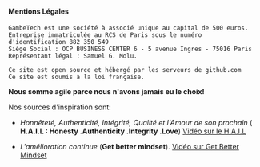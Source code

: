 #### Mentions Légales

```
GambeTech est une société à associé unique au capital de 500 euros.
Entreprise immatriculée au RCS de Paris sous le numéro d'identification 882 350 549
Siège Social : OCP BUSINESS CENTER 6 - 5 avenue Ingres - 75016 Paris
Représentant légal : Samuel G. Molu. 

Ce site est open source et hébergé par les serveurs de github.com 
Ce site est soumis à la loi française.
```

**Nous somme agile parce nous n'avons jamais eu le choix!**

Nos sources d'inspiration sont:

- *Honnêteté, Authenticité, Intégrité, Qualité et l'Amour de son prochain* ( __H.A.I.L : Honesty .Authenticity .Integrity .Love__) [Vidéo sur le H.A.I.L](https://embed.ted.com/talks/lang/fr/julian_treasure_how_to_speak_so_that_people_want_to_listen)


- *L'amélioration continue* (__Get better mindset__). [Vidéo sur Get Better Mindset](https://www.youtube.com/embed/QXN35r2_20s?rel=0&amp;start=113)
